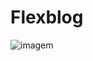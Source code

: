 # Flexblog
![imagem](https://user-images.githubusercontent.com/84976840/179846393-ef69f4d5-cae5-4051-af30-812020cba59d.png)

